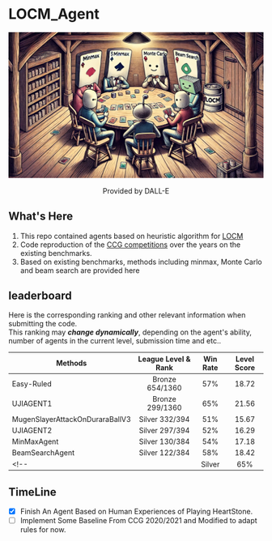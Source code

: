 # LOCM_Agent
![](./assets/teaser.png)
<center>
Provided by DALL-E
</center>

## What's Here
1. This repo contained agents based on heuristic algorithm for [LOCM](https://www.codingame.com/ide/puzzle/legends-of-code-magic)
2. Code reproduction of the [CCG competitions](https://github.com/acatai/Strategy-Card-Game-AI-Competition/tree/master) over the years on the existing benchmarks.
3. Based on existing benchmarks, methods including minmax, Monte Carlo and beam search are provided here


## leaderboard

Here is the corresponding ranking and other relevant information when submitting the code.  
This ranking may ***change dynamically***, depending on the agent's ability, number of agents in the current level, submission time and etc..

| Methods | League Level & Rank | Win Rate | Level Score |
| -------- | :--------: | :----: | :----: |
| Easy-Ruled   | Bronze 654/1360    | 57%  |18.72|
| UJIAGENT1   | Bronze  299/1360 | 65%  |21.56|
| MugenSlayerAttackOnDuraraBallV3| Silver 332/394 | 51%  |15.67|
| UJIAGENT2   | Silver  297/394 | 52%  |16.29|
| MinMaxAgent | Silver  130/384 | 54%  |17.18|
| BeamSearchAgent| Silver  122/384 | 58% |18.42|
<!-- |    | Silver   | 65%  | -->

## TimeLine

- [x] Finish An Agent Based on Human Experiences of Playing HeartStone.
- [ ] Implement Some Baseline From CCG 2020/2021 and Modified to adapt rules for now. 